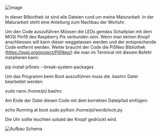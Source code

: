 ![image](https://github.com/user-attachments/assets/93928d9d-4dd7-4156-83df-67d6b758dbc0)

In dieser Bilbiothek ist sind alle Dateien rund um meine Maturarbeit. In der Maturarbeit steht eine Anleitung zum Nachbau der Wortuhr. 

Um den Code auszuführen Müssen die LEDs gemäss Schaltplan mit dem MOSI Pin19 des Raspberry Pis verbunden sein. Wenn man keinen Knopf anschliessen will kann dieser weggelassen werden und der entsprechende Code entfernt werden. Weiter braucht der Code die Pi5Neo Bibliothek (https://pypi.org/project/Pi5Neo/) die man im Terminal mit diesem Befehl installieren kann:

pip install pi5neo --break-system-packages

Um das Programm beim Boot auszuführen muss die .bashrc Datei bearbeitet werden:

sudo nano /home/pi/.bashrc

Am Ende der Datei diesen Code mit dem korrekten Dateipfad einfügen:

echo Running at boot 
sudo python /home/pi/wordclock.py

Die Uhr sollte leuchten sobald der Knopf gedrückt wird.

![Aufbau Schema](https://github.com/user-attachments/assets/068d869a-4121-4520-8055-b86aa158f5be)
